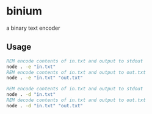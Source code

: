# binium
a binary text encoder

## Usage
```bat
REM encode contents of in.txt and output to stdout
node . -e "in.txt"
REM encode contents of in.txt and output to out.txt
node . -e "in.txt" "out.txt"
```
```bat
REM encode contents of in.txt and output to stdout
node . -d "in.txt"
REM decode contents of in.txt and output to out.txt
node . -d "in.txt" "out.txt"
```
